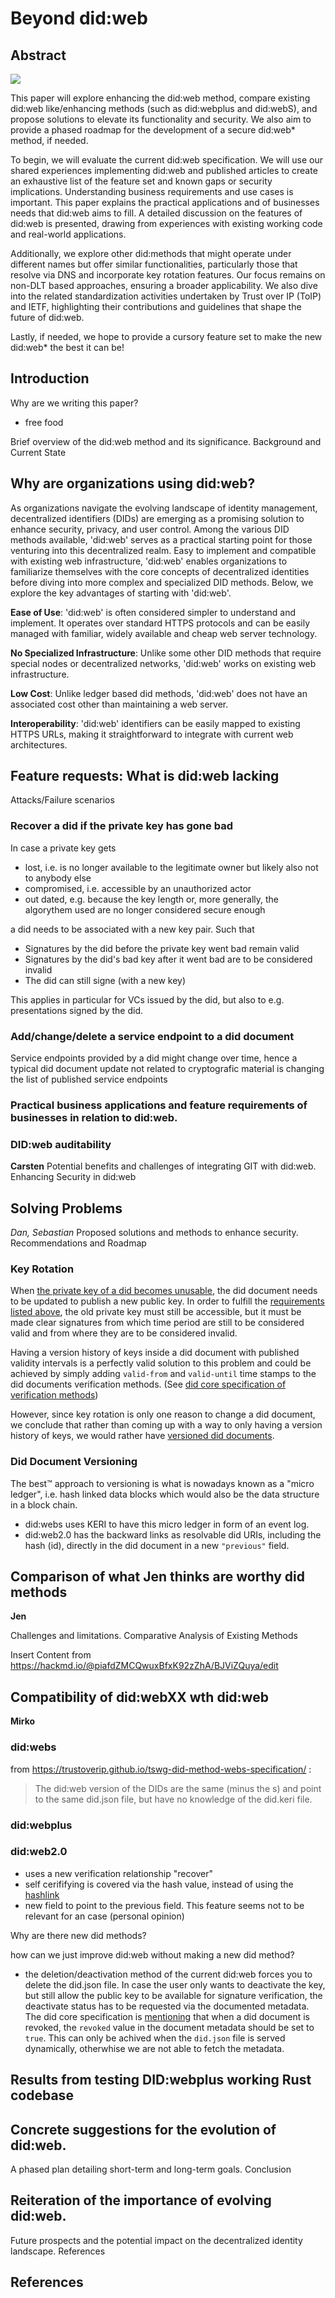 # Beyond did:web

## Abstract


![](https://imgs.xkcd.com/comics/standards.png)

This paper will explore enhancing the did:web method, compare existing did:web like/enhancing methods (such as did:webplus and did:webS), and propose solutions to elevate its functionality and security. We also aim to provide a phased roadmap for the development of a secure did:web* method, if needed.


To begin, we will evaluate the current did:web specification. We will use our shared experiences implementing did:web and published articles to create an exhaustive list of the feature set and known gaps or security implications. Understanding business requirements and use cases is important. This paper explains the practical applications and  of businesses needs that did:web aims to fill. A detailed discussion on the features of did:web is presented, drawing from experiences with existing working code and real-world applications.


Additionally, we explore other did:methods that might operate under different names but offer similar functionalities, particularly those that resolve via DNS and incorporate key rotation features. Our focus remains on non-DLT based approaches, ensuring a broader applicability. We also dive into the related standardization activities undertaken by Trust over IP (ToIP) and IETF, highlighting their contributions and guidelines that shape the future of did:web.


Lastly, if needed, we hope to provide a cursory feature set to make the new did:web* the best it can be!


## Introduction

Why are we writing this paper?
- free food

Brief overview of the did:web method and its significance.
Background and Current State


## Why are organizations using did:web?

As organizations navigate the evolving landscape of identity management, decentralized identifiers (DIDs) are emerging as a promising solution to enhance security, privacy, and user control. Among the various DID methods available, 'did:web' serves as a practical starting point for those venturing into this decentralized realm. Easy to implement and compatible with existing web infrastructure, 'did:web' enables organizations to familiarize themselves with the core concepts of decentralized identities before diving into more complex and specialized DID methods. Below, we explore the key advantages of starting with 'did:web'.

**Ease of Use**: 'did:web' is often considered simpler to understand and implement. It operates over standard HTTPS protocols and can be easily managed with familiar, widely available and cheap web server technology.

**No Specialized Infrastructure**: Unlike some other DID methods that require special nodes or decentralized networks, 'did:web' works on existing web infrastructure.

**Low Cost**: Unlike ledger based did methods, 'did:web' does not have an associated cost other than maintaining a web server.

**Interoperability**: 'did:web' identifiers can be easily mapped to existing HTTPS URLs, making it straightforward to integrate with current web architectures.



## Feature requests: What is did:web lacking

Attacks/Failure scenarios

### Recover a did if the private key has gone bad

In case a private key gets
- lost, i.e. is no longer available to the legitimate owner but likely also not to anybody else
- compromised, i.e. accessible by an unauthorized actor
- out dated, e.g. because the key length or, more generally, the algorythem used are no longer considered secure enough

a did needs to be associated with a new key pair. Such that

- Signatures by the did before the private key went bad remain valid
- Signatures by the did's bad key after it went bad are to be considered invalid
- The did can still signe (with a new key)

This applies in particular for VCs issued by the did, but also to e.g. presentations signed by the did.


### Add/change/delete a service endpoint to a did document

Service endpoints provided by a did might change over time, hence a typical did document update not related to cryptografic material is changing the list of published service endpoints


### Practical business applications and feature requirements of businesses in relation to did:web.


### DID:web auditability 
**Carsten**
Potential benefits and challenges of integrating GIT with did:web.
Enhancing Security in did:web


## Solving Problems
*Dan, *Sebastian**
Proposed solutions and methods to enhance security.
Recommendations and Roadmap


### Key Rotation

When [the private key of a did becomes unusable](#Private-Key-gone-bad), the did document needs to be updated to publish a new public key. In order to fulfill the [requirements listed above](#Private-Key-gone-bad), the old private key must still be accessible, but it must be made clear signatures from which time period are still to be considered valid and from where they are to be considered invalid.

Having a version history of keys inside a did document with published validity intervals is a perfectly valid solution to this problem and could be achieved by simply adding `valid-from` and `valid-until` time stamps to the did documents verification methods. (See [did core specification of verification methods](https://www.w3.org/TR/did-core/#verification-methods))

However, since key rotation is only one reason to change a did document, we conclude that rather than coming up with a way to only having a version history of keys, we would rather have [versioned did documents](#Did-Document-Versioning).

### Did Document Versioning

The best:tm: approach to versioning is what is nowadays known as a "micro ledger", i.e. hash linked data blocks which would also be the data structure in a block chain.

- did:webs uses KERI to have this micro ledger in form of an event log.
- did:web2.0 has the backward links as resolvable did URIs, including the hash (id), directly in the did document in a new `"previous"` field.


## Comparison of what Jen thinks are worthy did methods

**Jen**

Challenges and limitations.
Comparative Analysis of Existing Methods

Insert Content from
https://hackmd.io/@piafdZMCQwuxBfxK92zZhA/BJViZQuya/edit



## Compatibility of did:webXX wth did:web

**Mirko**

### did:webs

from https://trustoverip.github.io/tswg-did-method-webs-specification/ :
> The did:web version of the DIDs are the same (minus the s) and point to the same did.json file, but have no knowledge of the did.keri file.

### did:webplus
### did:web2.0
- uses a new verification relationship "recover"
- self cerififying is covered via the hash value, instead of using the [hashlink](https://www.w3.org/TR/did-core/#content-integrity-protection)
- new field to point to the previous field. This feature seems not to be relevant for an case (personal opinion)

Why are there new did methods?

how can we just improve did:web without making a new did method?
- the deletion/deactivation method of the current did:web forces you to delete the did.json file. In case the user only wants to deactivate the key, but still allow the public key to be available for signature verification, the deactivate status has to be requested via the documented metadata. The did core specification is [mentioning](https://www.w3.org/TR/did-core/#did-document-metadata) that when a did document is revoked, the `revoked` value in the document metadata should be set to `true`. This can only be achived when the `did.json` file is served dynamically, otherwhise we are not able to fetch the metadata.



## Results from testing DID:webplus working Rust codebase


## Concrete suggestions for the evolution of did:web.
A phased plan detailing short-term and long-term goals.
Conclusion

## Reiteration of the importance of evolving did:web.
Future prospects and the potential impact on the decentralized identity landscape.
References


## References

